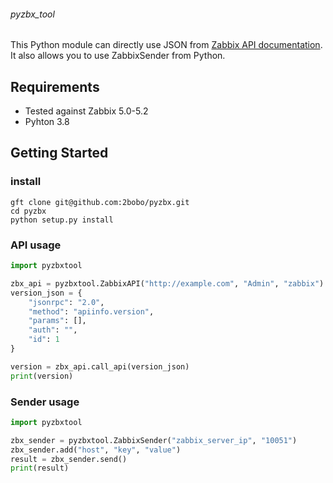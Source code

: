 ###### pyzbx_tool
This Python module can directly use JSON from [Zabbix API documentation](https://www.zabbix.com/documentation/current/manual/api).
It also allows you to use ZabbixSender from Python.

## Requirements
- Tested against Zabbix 5.0-5.2
- Pyhton 3.8

## Getting Started
### install
```
gft clone git@github.com:2bobo/pyzbx.git
cd pyzbx
python setup.py install
```

### API usage
```python
import pyzbxtool

zbx_api = pyzbxtool.ZabbixAPI("http://example.com", "Admin", "zabbix")
version_json = {
    "jsonrpc": "2.0",
    "method": "apiinfo.version",
    "params": [],
    "auth": "",
    "id": 1
}

version = zbx_api.call_api(version_json)
print(version)

```

### Sender usage
```python
import pyzbxtool

zbx_sender = pyzbxtool.ZabbixSender("zabbix_server_ip", "10051")
zbx_sender.add("host", "key", "value")
result = zbx_sender.send()
print(result)

```
